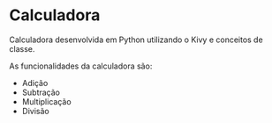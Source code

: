 # Calculadora

Calculadora desenvolvida em Python utilizando o Kivy e conceitos de classe.

As funcionalidades da calculadora são:

- Adição
- Subtração
- Multiplicação
- Divisão
